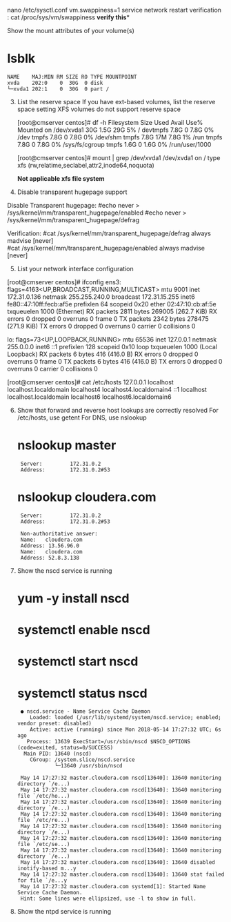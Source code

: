 nano /etc/sysctl.conf
   vm.swappiness=1
   service network restart
   verification : cat /proc/sys/vm/swappiness
   **verify this***


Show the mount attributes of your volume(s)
# lsblk
	NAME    MAJ:MIN RM SIZE RO TYPE MOUNTPOINT
	xvda    202:0    0  30G  0 disk
	└─xvda1 202:1    0  30G  0 part /


3. List the reserve space
	If you have ext-based volumes, list the reserve space setting
	XFS volumes do not support reserve space

	[root@cmserver centos]# df -h
		Filesystem      Size  Used Avail Use% Mounted on
		/dev/xvda1       30G  1.5G   29G   5% /
		devtmpfs        7.8G     0  7.8G   0% /dev
		tmpfs           7.8G     0  7.8G   0% /dev/shm
		tmpfs           7.8G   17M  7.8G   1% /run
		tmpfs           7.8G     0  7.8G   0% /sys/fs/cgroup
		tmpfs           1.6G     0  1.6G   0% /run/user/1000
		
	[root@cmserver centos]# mount | grep /dev/xvda1
		/dev/xvda1 on / type xfs (rw,relatime,seclabel,attr2,inode64,noquota)

    **Not applicable xfs file system**
	
4. Disable transparent hugepage support

Disable Transparent hugepage:
    #echo never > /sys/kernel/mm/transparent_hugepage/enabled
    #echo never > /sys/kernel/mm/transparent_hugepage/defrag

Verification:
	#cat /sys/kernel/mm/transparent_hugepage/defrag
		always madvise [never]	
	#cat /sys/kernel/mm/transparent_hugepage/enabled
		always madvise [never]


5. List your network interface configuration
	
[root@cmserver centos]# ifconfig
ens3: flags=4163<UP,BROADCAST,RUNNING,MULTICAST>  mtu 9001
        inet 172.31.0.136  netmask 255.255.240.0  broadcast 172.31.15.255
        inet6 fe80::47:10ff:fecb:af5e  prefixlen 64  scopeid 0x20<link>
        ether 02:47:10:cb:af:5e  txqueuelen 1000  (Ethernet)
        RX packets 2811  bytes 269005 (262.7 KiB)
        RX errors 0  dropped 0  overruns 0  frame 0
        TX packets 2342  bytes 278475 (271.9 KiB)
        TX errors 0  dropped 0 overruns 0  carrier 0  collisions 0

lo: flags=73<UP,LOOPBACK,RUNNING>  mtu 65536
        inet 127.0.0.1  netmask 255.0.0.0
        inet6 ::1  prefixlen 128  scopeid 0x10<host>
        loop  txqueuelen 1000  (Local Loopback)
        RX packets 6  bytes 416 (416.0 B)
        RX errors 0  dropped 0  overruns 0  frame 0
        TX packets 6  bytes 416 (416.0 B)
        TX errors 0  dropped 0 overruns 0  carrier 0  collisions 0

[root@cmserver centos]# cat /etc/hosts
127.0.0.1   localhost localhost.localdomain localhost4 localhost4.localdomain4
::1         localhost localhost.localdomain localhost6 localhost6.localdomain6


6. Show that forward and reverse host lookups are correctly resolved
For /etc/hosts, use getent
For DNS, use nslookup

	# nslookup master
		Server:         172.31.0.2
		Address:        172.31.0.2#53
		
	# nslookup cloudera.com
	    Server:         172.31.0.2
		Address:        172.31.0.2#53

		Non-authoritative answer:
		Name:   cloudera.com
		Address: 13.56.96.0
		Name:   cloudera.com
		Address: 52.8.3.138	
		
6. Show the nscd service is running
     # yum -y install nscd
     # systemctl enable nscd
     # systemctl start nscd
     # systemctl status nscd
	    ● nscd.service - Name Service Cache Daemon
		   Loaded: loaded (/usr/lib/systemd/system/nscd.service; enabled; vendor preset: disabled)
		   Active: active (running) since Mon 2018-05-14 17:27:32 UTC; 6s ago
		  Process: 13639 ExecStart=/usr/sbin/nscd $NSCD_OPTIONS (code=exited, status=0/SUCCESS)
		 Main PID: 13640 (nscd)
		   CGroup: /system.slice/nscd.service
		           └─13640 /usr/sbin/nscd

		May 14 17:27:32 master.cloudera.com nscd[13640]: 13640 monitoring directory `/e...)
		May 14 17:27:32 master.cloudera.com nscd[13640]: 13640 monitoring file `/etc/ho...)
		May 14 17:27:32 master.cloudera.com nscd[13640]: 13640 monitoring directory `/e...)
		May 14 17:27:32 master.cloudera.com nscd[13640]: 13640 monitoring file `/etc/re...)
		May 14 17:27:32 master.cloudera.com nscd[13640]: 13640 monitoring directory `/e...)
		May 14 17:27:32 master.cloudera.com nscd[13640]: 13640 monitoring file `/etc/se...)
		May 14 17:27:32 master.cloudera.com nscd[13640]: 13640 monitoring directory `/e...)
		May 14 17:27:32 master.cloudera.com nscd[13640]: 13640 disabled inotify-based m...y
		May 14 17:27:32 master.cloudera.com nscd[13640]: 13640 stat failed for file `/e...y
		May 14 17:27:32 master.cloudera.com systemd[1]: Started Name Service Cache Daemon.
		Hint: Some lines were ellipsized, use -l to show in full.

	 
7. Show the ntpd service is running